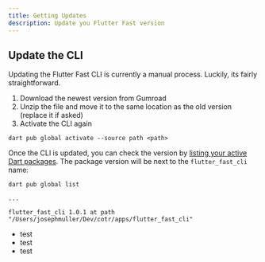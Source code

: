 ```yaml
---
title: Getting Updates
description: Update you Flutter Fast version
---
```

## Update the CLI
Updating the Flutter Fast CLI is currently a manual process. Luckily, its fairly straightforward.
1. Download the newest version from Gumroad
2. Unzip the file and move it to the same location as the old version (replace it if asked)
3. Activate the CLI again

```
dart pub global activate --source path <path>
```

Once the CLI is updated, you can check the version by [listing your active Dart packages](https://dart.dev/tools/pub/cmd/pub-global#listing-active-packages). The package version will be next to the `flutter_fast_cli` name:

```
dart pub global list

...

flutter_fast_cli 1.0.1 at path "/Users/josephmuller/Dev/cotr/apps/flutter_fast_cli"
```
- test 
- test
- test